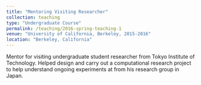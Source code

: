 ```yaml
---
title: "Mentoring Visiting Researcher"
collection: teaching
type: "Undergraduate Course"
permalink: /teaching/2016-spring-teaching-1
venue: "University of California, Berkeley, 2015-2016"
location: "Berkeley, California"
---
```

Mentor for visiting undergraduate student researcher from Tokyo Institute of
Technology. Helped design and
carry out a computational research project to help understand ongoing experiments at
from his research group in Japan.
